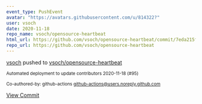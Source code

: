 ```yaml
---
event_type: PushEvent
avatar: "https://avatars.githubusercontent.com/u/814322?"
user: vsoch
date: 2020-11-18
repo_name: vsoch/opensource-heartbeat
html_url: https://github.com/vsoch/opensource-heartbeat/commit/7eda215f321ab3a3f1dd07d9f24f2cc0a23d7b66
repo_url: https://github.com/vsoch/opensource-heartbeat
---
```


<a href='https://github.com/vsoch' target='_blank'>vsoch</a> pushed to <a href='https://github.com/vsoch/opensource-heartbeat' target='_blank'>vsoch/opensource-heartbeat</a>

<small>Automated deployment to update contributors 2020-11-18 (#95)

Co-authored-by: github-actions <github-actions@users.noreply.github.com></small>

<a href='https://github.com/vsoch/opensource-heartbeat/commit/7eda215f321ab3a3f1dd07d9f24f2cc0a23d7b66' target='_blank'>View Commit</a>